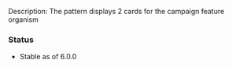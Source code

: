Description: The pattern displays 2 cards for the campaign feature organism

### Status
* Stable as of 6.0.0
